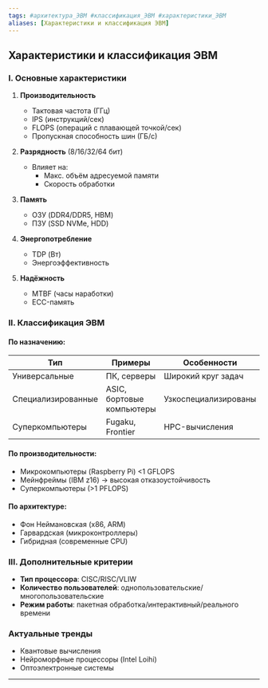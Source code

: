 ```yaml
---
tags: #архитектура_ЭВМ #классификация_ЭВМ #характеристики_ЭВМ 
aliases: [Характеристики и классификация ЭВМ]
---
```


## Характеристики и классификация ЭВМ

### I. Основные характеристики
1. **Производительность**
   - Тактовая частота (ГГц)
   - IPS (инструкций/сек)
   - FLOPS (операций с плавающей точкой/сек)
   - Пропускная способность шин (ГБ/с)

2. **Разрядность** (8/16/32/64 бит)
   - Влияет на:
     - Макс. объём адресуемой памяти
     - Скорость обработки

3. **Память**
   - ОЗУ (DDR4/DDR5, HBM)
   - ПЗУ (SSD NVMe, HDD)

4. **Энергопотребление**
   - TDP (Вт)
   - Энергоэффективность

5. **Надёжность**
   - MTBF (часы наработки)
   - ECC-память

### II. Классификация ЭВМ
#### По назначению:
| Тип | Примеры | Особенности |
|-----|---------|-------------|
| Универсальные | ПК, серверы | Широкий круг задач |
| Специализированные | ASIC, бортовые компьютеры | Узкоспециализированы |
| Суперкомпьютеры | Fugaku, Frontier | HPC-вычисления |

#### По производительности:
- Микрокомпьютеры (Raspberry Pi) <1 GFLOPS
- Мейнфреймы (IBM z16) → высокая отказоустойчивость
- Суперкомпьютеры (>1 PFLOPS)

#### По архитектуре:
- Фон Неймановская (x86, ARM)
- Гарвардская (микроконтроллеры)
- Гибридная (современные CPU)

### III. Дополнительные критерии
- **Тип процессора**: CISC/RISC/VLIW
- **Количество пользователей**: однопользовательские/многопользовательские
- **Режим работы**: пакетная обработка/интерактивный/реального времени

### Актуальные тренды
- Квантовые вычисления
- Нейроморфные процессоры (Intel Loihi)
- Оптоэлектронные системы

---